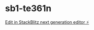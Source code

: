# sb1-te361n

[Edit in StackBlitz next generation editor ⚡️](https://stackblitz.com/~/github.com/anbolax/sb1-te361n)
